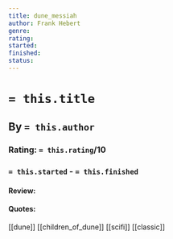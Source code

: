 ```yaml
---
title: dune_messiah
author: Frank Hebert
genre:
rating:
started: 
finished: 
status: 
---
```

# `= this.title`
## By `= this.author`
### Rating: `= this.rating`/10
### `= this.started` - `= this.finished`

#### Review:

#### Quotes: 

[[dune]]
[[children_of_dune]]
[[scifi]] [[classic]]